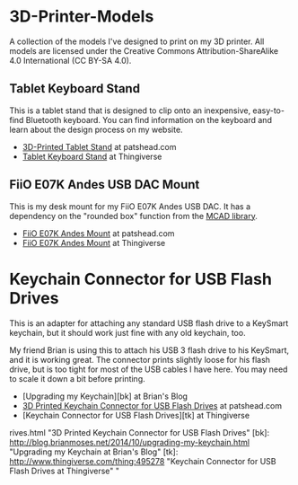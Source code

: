 # 3D-Printer-Models


A collection of the models I've designed to print on my 3D printer.  All models are licensed under the Creative Commons Attribution-ShareAlike 4.0 International (CC BY-SA 4.0).


## Tablet Keyboard Stand

This is a tablet stand that is designed to clip onto an inexpensive, easy-to-find Bluetooth keyboard.  You can find information on the keyboard and learn about the design process on my website.

 * [3D-Printed Tablet Stand][1] at patshead.com
 * [Tablet Keyboard Stand][3] at Thingiverse

## FiiO E07K Andes USB DAC Mount

This is my desk mount for my FiiO E07K Andes USB DAC.  It has a dependency on the "rounded box" function from the [MCAD library][2].

 * [FiiO E07K Andes Mount][4] at patshead.com
 * [FiiO E07K Andes Mount][5] at Thingiverse

# Keychain Connector for USB Flash Drives

This is an adapter for attaching any standard USB flash drive to a KeySmart
keychain, but it should work just fine with any old keychain, too.

My friend Brian is using this to attach his USB 3 flash drive to his
KeySmart, and it is working great. The connector prints slightly loose for
his flash drive, but is too tight for most of the USB cables I have here. You
may need to scale it down a bit before printing.

 * [Upgrading my Keychain][bk] at Brian's Blog
 * [3D Printed Keychain Connector for USB Flash Drives][pk] at patshead.com
 * [Keychain Connector for USB Flash Drives][tk] at Thingiverse


[1]: http://blog.patshead.com/2014/07/3d-printed-tablet-stand-for-an-inexpensive-bluetooth-keyboard.html "3D-Printed Tablet Stand For an Inexpensive Bluetooth Keyboard"
[2]: https://github.com/SolidCode/MCAD "MCAD library at GitHub"
[3]: http://www.thingiverse.com/thing:393754 "Clip-on Tablet Stand for a Bluetooth Keyboard at Thingiverse"
[4]: http://blog.patshead.com/2014/07/3d-printed-desk-mount-for-my-fiio-e07k-usb-dac.html "Creating a 3D Printed Desk Mount For My FiiO E07K USB DAC using OpenSCAD"
[5]: http://www.thingiverse.com/thing:409200 "FiiO E07K Andes Mount at Thingiverse"
[pk]:
http://blog.patshead.com/2014/10/3d-printed-keychain-connector-for-usb-flash-d\
rives.html "3D Printed Keychain Connector for USB Flash Drives"
[bk]: http://blog.brianmoses.net/2014/10/upgrading-my-keychain.html
"Upgrading my Keychain at Brian's Blog"
[tk]: http://www.thingiverse.com/thing:495278 "Keychain Connector for USB
Flash Drives at Thingiverse"
"
